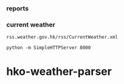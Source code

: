 
### reports
### current weather
`rss.weather.gov.hk/rss/CurrentWeather.xml`

`python -m SimpleHTTPServer 8000`
# hko-weather-parser
